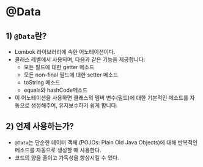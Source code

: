 # @Data
## 1) `@Data`란?
- Lombok 라이브러리에 속한 어노테이션이다.
- 클래스 레벨에서 사용되며, 다음과 같은 기능을 제공합니다:
	- 모든 필드에 대한 getter 메소드
	- 모든 non-final 필드에 대한 setter 메소드
	- toString 메소드
	- equals와 hashCode메소드
- 이 어노테이션을 사용하면 클래스의 멤버 변수(필드)에 대한 기본적인 메소드를 자동으로 생성해주어, 유지보수하기 쉽게 합니다.

## 2) 언제 사용하는가?
- `@Data`는 단순한 데이터 객체 (POJOs: Plain Old Java Objects)에 대해 반복적인 메소드를 자동으로 생성할 때 사용한다.
- 코드의 양을 줄이고 가독성을 향상시킬 수 있다.